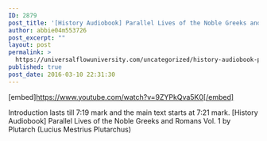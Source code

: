 ```yaml
---
ID: 2879
post_title: '[History Audiobook] Parallel Lives of the Noble Greeks and Romans Vol. 1 by Plutarch'
author: abbie04m553726
post_excerpt: ""
layout: post
permalink: >
  https://universalflowuniversity.com/uncategorized/history-audiobook-parallel-lives-of-the-noble-greeks-and-romans-vol-1-by-plutarch/
published: true
post_date: 2016-03-10 22:31:30
---
```

[embed]https://www.youtube.com/watch?v=9ZYPkQva5K0[/embed]<br>
<p>Introduction lasts till 7:19 mark and the main text starts at 7:21 mark.
[History Audiobook] Parallel Lives of the Noble Greeks and Romans Vol. 1 by Plutarch (Lucius Mestrius Plutarchus)</p>